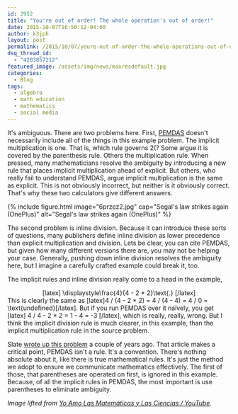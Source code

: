 ```yaml
---
id: 2952
title: "You're out of order! The whole operation's out of order!"
date: 2015-10-07T16:50:12-04:00
author: k3jph
layout: post
permalink: /2015/10/07/youre-out-of-order-the-whole-operations-out-of-order/
dsq_thread_id:
  - "4203857212"
featured_image: /assets/img/news/maxresdefault.jpg
categories:
  - Blog
tags:
  - algebra
  - math education
  - mathematics
  - social media
---
```

It's ambiguous.  There are two problems here.  First, [PEMDAS](https://en.wikipedia.org/wiki/Order_of_operations) doesn't necessarily include all of the things in this example problem.  The implicit multiplication is one. That is, which rule governs 2(? Some argue it is covered by the parenthesis rule.  Others the multiplication rule.  When pressed, many mathematicians resolve the ambiguity by introducing a new rule that places implicit multiplication ahead of explicit.  But others, who really fail to understand PEMDAS, argue implicit multiplication is the same as explicit. This is not obviously incorrect, but neither is it obviously correct.  That's why these two calculators give different answers.

{% include figure.html image="6przez2.jpg" cap="Segal's law strikes again (OnePlus)" alt="Segal's law strikes again (OnePlus)" %}

The second problem is inline division. Because it can introduce these sorts of questions, many publishers define inline division as lower precedence than explicit multiplication and division. Lets be clear, you can cite PEMDAS, but given how many different versions there are, you may not be helping your case. Generally, pushing down inline division resolves the ambiguity here, but I imagine a carefully crafted example could break it, too.

The implicit rules and inline division really come to a head in the example,
<center>[latex] \displaystyle\frac{4}{4 - 2 * 2}\text{.} [/latex]</center>
This is clearly the same as [latex]4 / (4 - 2 * 2) = 4 / (4 - 4) = 4 / 0 = \text{undefined}[/latex].  But if you run PEMDAS over it naïvely, you get [latex] 4 / 4 - 2 * 2 = 1 - 4 = -3 [/latex], which is really, really, wrong.  But I think the implicit division rule is much clearer, in this example, than the implicit multiplication rule in the source problem.

Slate [wrote up this problem](http://www.slate.com/articles/health_and_science/science/2013/03/facebook_math_problem_why_pemdas_doesn_t_always_give_a_clear_answer.single.html) a couple of years ago.  That article makes a critical point, PEMDAS isn't a rule.  It's a convention.  There's nothing absolute about it, like there is true mathematical rules.  It's just the method we adopt to ensure we communicate mathematics effectively.  The first of those, that parentheses are operated on first, is ignored in this example.  Because, of all the implicit rules in PEMDAS, the most important is use parentheses to eliminate ambiguity.

_Image lifted from [Yo Amo Las Matemáticas y Las Ciencias / YouTube](https://www.youtube.com/watch?v=uneu8vJtDE4)._
